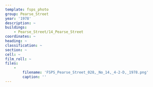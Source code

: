 ```yaml
---
template: fsps_photo
group: Pearse_Street
year: '1978'
description: ~
buildings:
    - Pearse_Street/14_Pearse_Street
coordinates: ~
heading: ~
classification: ~
section: ~
cell: ~
film_roll: ~
files:
    -
        filename: 'FSPS_Pearse_Street_028,_No_14,_4-2-D,_1978.png'
        caption: ''
---
```

